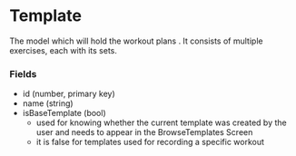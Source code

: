 # Template
The model which will hold the workout plans . It consists of multiple exercises, each with its sets.
### Fields
- id (number, primary key)
- name (string)
- isBaseTemplate (bool)
  - used for knowing whether the current template was created by the user and needs to appear in the BrowseTemplates Screen
  - it is false for templates used for recording a specific workout
